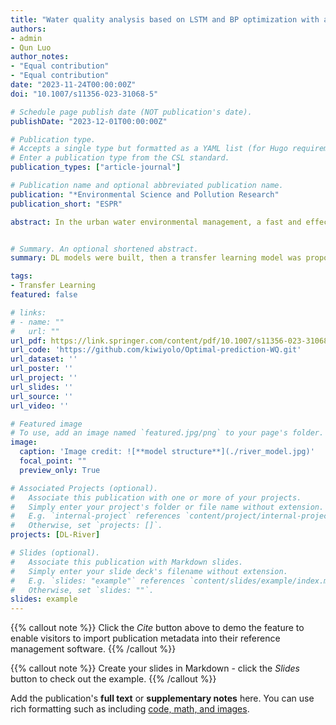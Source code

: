 ```yaml
---
title: "Water quality analysis based on LSTM and BP optimization with a transfer learning model"
authors:
- admin
- Qun Luo
author_notes:
- "Equal contribution"
- "Equal contribution"
date: "2023-11-24T00:00:00Z"
doi: "10.1007/s11356-023-31068-5"

# Schedule page publish date (NOT publication's date).
publishDate: "2023-12-01T00:00:00Z"

# Publication type.
# Accepts a single type but formatted as a YAML list (for Hugo requirements).
# Enter a publication type from the CSL standard.
publication_types: ["article-journal"]

# Publication name and optional abbreviated publication name.
publication: "*Environmental Science and Pollution Research"
publication_short: "ESPR"

abstract: In the urban water environmental management, a fast and effective method for water quality analysis should be established with the rapid urbanization. In this study, the Beijing’s sub-center was chosen as a case study, and long short-term memory (LSTM) and back propagation (BP) models were built, then a transfer learning model was proposed and applied to optimize the two models on the base of the upstream and downstream relationships in the rivers. The results indicated that the proposed deep learning model could improve NSE by 7% and 9% for LSTM and BP at the Dongguan Bridge gauge, respectively. At the Xugezhuang gauge in the Liangshui River, NSE was improved by 11% and 17%, respectively. At the Yulinzhuang gauge, it was improved by 16% and 13%, respectively. Because the upstream and downstream relationships were considered in the learning model, the model performance was obviously better. In brief, this method would provide an idea for the effective water quality model construction in the ungauged basins or regions.


# Summary. An optional shortened abstract.
summary: DL models were built, then a transfer learning model was proposed and applied to optimize the two models on the base of the upstream and downstream relationships in the rivers.

tags:
- Transfer Learning
featured: false

# links:
# - name: ""
#   url: ""
url_pdf: https://link.springer.com/content/pdf/10.1007/s11356-023-31068-5.pdf
url_code: 'https://github.com/kiwiyolo/Optimal-prediction-WQ.git'
url_dataset: ''
url_poster: ''
url_project: ''
url_slides: ''
url_source: ''
url_video: ''

# Featured image
# To use, add an image named `featured.jpg/png` to your page's folder. 
image:
  caption: 'Image credit: ![**model structure**](./river_model.jpg)'
  focal_point: ""
  preview_only: True

# Associated Projects (optional).
#   Associate this publication with one or more of your projects.
#   Simply enter your project's folder or file name without extension.
#   E.g. `internal-project` references `content/project/internal-project/index.md`.
#   Otherwise, set `projects: []`.
projects: [DL-River]

# Slides (optional).
#   Associate this publication with Markdown slides.
#   Simply enter your slide deck's filename without extension.
#   E.g. `slides: "example"` references `content/slides/example/index.md`.
#   Otherwise, set `slides: ""`.
slides: example
---
```


{{% callout note %}}
Click the *Cite* button above to demo the feature to enable visitors to import publication metadata into their reference management software.
{{% /callout %}}

{{% callout note %}}
Create your slides in Markdown - click the *Slides* button to check out the example.
{{% /callout %}}

Add the publication's **full text** or **supplementary notes** here. You can use rich formatting such as including [code, math, and images](https://docs.hugoblox.com/content/writing-markdown-latex/).
